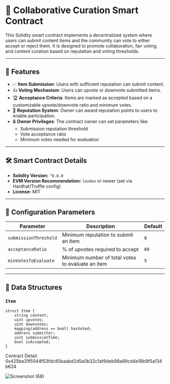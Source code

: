 # 📜 Collaborative Curation Smart Contract

This Solidity smart contract implements a decentralized system where users can submit content items and the community can vote to either accept or reject them. It is designed to promote collaboration, fair voting, and content curation based on reputation and voting thresholds.

---

## 🚀 Features

- ✅ **Item Submission**: Users with sufficient reputation can submit content.
- 👍 **Voting Mechanism**: Users can upvote or downvote submitted items.
- 🏆 **Acceptance Criteria**: Items are marked as accepted based on a customizable upvote/downvote ratio and minimum votes.
- 🌟 **Reputation System**: Owner can award reputation points to users to enable participation.
- 🔒 **Owner Privileges**: The contract owner can set parameters like:
  - Submission reputation threshold
  - Vote acceptance ratio
  - Minimum votes needed for evaluation

---

## 🛠️ Smart Contract Details

- **Solidity Version:** `^0.8.0`
- **EVM Version Recommendation:** `london` or newer (set via Hardhat/Truffle config)
- **License:** MIT

---

## 🔧 Configuration Parameters

| Parameter | Description | Default |
|----------|-------------|---------|
| `submissionThreshold` | Minimum reputation to submit an item | `0` |
| `acceptanceRatio` | % of upvotes required to accept | `60` |
| `minVotesToEvaluate` | Minimum number of total votes to evaluate an item | `5` |

---

## 🧱 Data Structures

### `Item`
```solidity
struct Item {
    string content;
    uint upvotes;
    uint downvotes;
    mapping(address => bool) hasVoted;
    address submitter;
    uint submissionTime;
    bool isAccepted;
}
```

Contract Detail: 0x425be31f5044f53fdc85baabd2d5a0b32c1af6deb98a89cd4e18b9f5a134b624

![Screenshot (68)](https://github.com/user-attachments/assets/0925a64f-4fa9-430b-b7e7-81c1d08ae52e)
